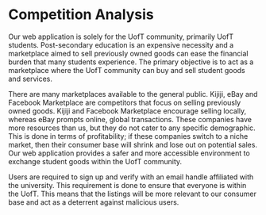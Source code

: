 # **Competition Analysis**
 
Our web application is solely for the UofT community, primarily UofT students. Post-secondary education is an expensive necessity and a marketplace aimed to sell previously owned goods can ease the financial burden that many students experience. The primary objective is to act as a marketplace where the UofT community can buy and sell student goods and services. 

There are many marketplaces available to the general public. Kijiji, eBay and Facebook Marketplace are competitors that focus on selling previously owned goods. Kijiji and Facebook Marketplace encourage selling locally, whereas eBay prompts online, global transactions. These companies have more resources than us, but they do not cater to any specific demographic. This is done in terms of profitability; if these companies switch to a niche market, then their consumer base will shrink and lose out on potential sales. Our web application provides a safer and more accessible environment to exchange student goods within the UofT community.

Users are required to sign up and verify with an email handle affiliated with the university. This requirement is done to ensure that everyone is within the UofT. This means that the listings will be more relevant to our consumer base and act as a deterrent against malicious users.
